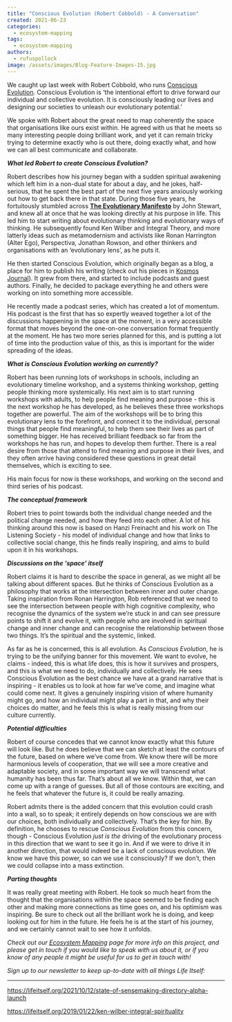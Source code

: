 ```yaml
---
title: "Conscious Evolution (Robert Cobbold) - A Conversation"
created: 2021-06-23
categories: 
  - ecosystem-mapping
tags: 
  - ecosystem-mapping
authors: 
  - rufuspollock
image: /assets/images/Blog-Feature-Images-15.jpg
---
```


We caught up last week with Robert Cobbold, who runs [Conscious Evolution](https://www.consciousevolution.co.uk/). Conscious Evolution is ‘the intentional effort to drive forward our individual and collective evolution. It is consciously leading our lives and designing our societies to unleash our evolutionary potential.’

We spoke with Robert about the great need to map coherently the space that organisations like ours exist within. He agreed with us that he meets so many interesting people doing brilliant work, and yet it can remain tricky trying to determine exactly who is out there, doing exactly what, and how we can all best communicate and collaborate.

**_What led Robert to create Conscious Evolution?_**

Robert describes how his journey began with a sudden spiritual awakening which left him in a non-dual state for about a day, and he jokes, half-serious, that he spent the best part of the next five years anxiously working out how to get back there in that state. During those five years, he fortuitously stumbled across [**The Evolutionary Manifesto**](http://www.evolutionarymanifesto.com/) by John Stewart, and knew all at once that he was looking directly at his purpose in life. This led him to start writing about evolutionary thinking and evolutionary ways of thinking. He subsequently found Ken Wilber and Integral Theory, and more latterly ideas such as metamodernism and activists like Ronan Harrington (Alter Ego), Perspectiva, Jonathan Rowson, and other thinkers and organisations with an ‘evolutionary lens’, as he puts it. 

He then started Conscious Evolution, which originally began as a blog, a place for him to publish his writing (check out his pieces in [Kosmos Journal](https://www.kosmosjournal.org/contributor/robert-cobbold/)). It grew from there, and started to include podcasts and guest authors. Finally, he decided to package everything he and others were working on into something more accessible.  

He recently made a podcast series, which has created a lot of momentum. His podcast is the first that has so expertly weaved together a lot of the discussions happening in the space at the moment, in a very accessible format that moves beyond the one-on-one conversation format frequently at the moment. He has two more series planned for this, and is putting a lot of time into the production value of this, as this is important for the wider spreading of the ideas. 

**_What is Conscious Evolution working on currently?_**

Robert has been running lots of workshops in schools, including an evolutionary timeline workshop, and a systems thinking workshop, getting people thinking more systemically. His next aim is to start running workshops with adults, to help people find meaning and purpose - this is the next workshop he has developed, as he believes these three workshops together are powerful. The aim of the workshops will be to bring this evolutionary lens to the forefront, and connect it to the individual, personal things that people find meaningful, to help them see their lives as part of something bigger. He has received brilliant feedback so far from the workshops he has run, and hopes to develop them further. There is a real desire from those that attend to find meaning and purpose in their lives, and they often arrive having considered these questions in great detail themselves, which is exciting to see.  

His main focus for now is these workshops, and working on the second and third series of his podcast. 

**_The conceptual framework_**

Robert tries to point towards both the individual change needed and the political change needed, and how they feed into each other. A lot of his thinking around this now is based on Hanzi Freinacht and his work on The Listening Society - his model of individual change and how that links to collective social change, this he finds really inspiring, and aims to build upon it in his workshops. 

**_Discussions on the ‘space’ itself_**

Robert claims it is hard to describe the space in general, as we might all be talking about different spaces. But he thinks of Conscious Evolution as a philosophy that works at the intersection between inner and outer change. Taking inspiration from Ronan Harrington, Rob referenced that we need to see the intersection between people with high cognitive complexity, who recognise the dynamics of the system we’re stuck in and can see pressure points to shift it and evolve it, with people who are involved in spiritual change and inner change and can recognise the relationship between those two things. It’s the spiritual and the systemic, linked. 

As far as he is concerned, this is all evolution. As _Conscious Evolution_, he is trying to be the unifying banner for this movement. We want to evolve, he claims - indeed, this is what life does, this is how it survives and prospers, and this is what we need to do, individually and collectively. He sees Conscious Evolution as the best chance we have at a grand narrative that is inspiring - it enables us to look at how far we’ve come, and imagine what could come next. It gives a genuinely inspiring vision of where humanity might go, and how an individual might play a part in that, and why their choices do matter, and he feels this is what is really missing from our culture currently. 

**_Potential difficulties_**

Robert of course concedes that we cannot know exactly what this future will look like. But he does believe that we can sketch at least the contours of the future, based on where we’ve come from. We know there will be more harmonious levels of cooperation, that we will see a more creative and adaptable society, and in some important way we will transcend what humanity has been thus far. That’s about all we know. Within that, we can come up with a range of guesses. But all of those contours are exciting, and he feels that whatever the future is, it could be really amazing. 

Robert admits there is the added concern that this evolution could crash into a wall, so to speak; it entirely depends on how conscious we are with our choices, both individually and collectively. That’s the key for him. By definition, he chooses to rescue _Conscious Evolution_ from this concern, though - Conscious Evolution _just is the_ driving of the evolutionary process in this direction that we want to see it go in. And if we were to drive it in another direction, that would indeed be a lack of conscious evolution. We know we have this power, so can we use it consciously? If we don’t, then we could collapse into a mass extinction. 

**_Parting thoughts_**

It was really great meeting with Robert. He took so much heart from the thought that the organisations within the space seemed to be finding each other and making more connections as time goes on, and his optimism was inspiring. Be sure to check out all the brilliant work he is doing, and keep looking out for him in the future. He feels he is at the start of his journey, and we certainly cannot wait to see how it unfolds.

_Check out our [Ecosystem Mapping](https://lifeitself.org/ecosystem-mapping/) page for more info on this project, and please get in touch if you would like to speak with us about it, or if you know of any people it might be useful for us to get in touch with!_

_Sign up to our newsletter to keep up-to-date with all things Life Itself:_

* * *

https://lifeitself.org/2021/10/12/state-of-sensemaking-directory-alpha-launch

https://lifeitself.org/2019/01/22/ken-wilber-integral-spirituality
